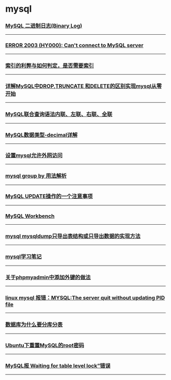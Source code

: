 mysql
=====

### [MySQL 二进制日志(Binary Log)](binary-log)

---

### [ERROR 2003 (HY000): Can't connect to MySQL server](can-not-connect)

---

### [索引的利弊与如何判定，是否需要索引](dbi)

---

### [详解MySQL中DROP,TRUNCATE 和DELETE的区别实现mysql从零开始](drop-truncate-delete)

---

### [MySQL联合查询语法内联、左联、右联、全联](join)

---

### [MySQL数据类型-decimal详解](mysql-decimal)

---

### [设置mysql允许外网访问](mysql-external-access)

---

### [mysql group by 用法解析](mysql-group-by)

---

### [MySQL UPDATE操作的一个注意事项](mysql-update)

---

### [MySQL Workbench](mysql-workbench)

---

### [mysql mysqldump只导出表结构或只导出数据的实现方法](mysqldump-part)

---

### [mysql学习笔记](note)

---

### [关于phpmyadmin中添加外键的做法](phpmyadmin-fk)

---

### [linux mysql 报错：MYSQL:The server quit without updating PID file](quit-without-updating-pid-file)

---

### [数据库为什么要分库分表](sub-table-reason)

---

### [Ubuntu下重置MySQL的root密码](ubuntu-reset-password)

---

### [MySQL报 Waiting for table level lock”错误](waiting-for-table-level-lock)

---
